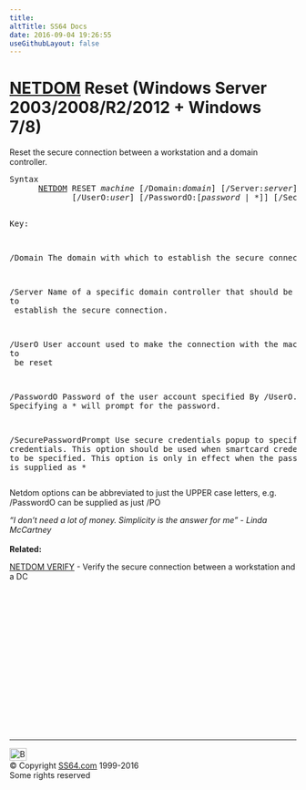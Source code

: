 ```yaml
---
title:
altTitle: SS64 Docs
date: 2016-09-04 19:26:55
useGithubLayout: false
---
```

<!-- #BeginLibraryItem "/Library/head_nt.lbi" --><!-- #EndLibraryItem --><h1><a href="netdom.html">NETDOM</a> Reset   (Windows Server 2003/2008/R2/2012 + Windows 7/8)</h1>
<p>Reset the secure connection between a workstation and a domain
controller.</p>
<pre>Syntax
      <a href="netdom.html">NETDOM</a> RESET <i>machine</i> [/Domain:<i>domain</i>] [/Server:<i>server</i>]
             [/UserO:<i>user</i>] [/PasswordO:[<i>password</i> | *]] [/SecurePasswordPrompt]

Key:

   /Domain     The domain with which to establish the secure connection.

   /Server     Name of a specific domain controller that should be used to<br>               establish the secure connection.

   /UserO      User account used to make the connection with the machine to<br>               be reset

   /PasswordO  Password of the user account specified By /UserO.
               Specifying a * will prompt for the password.

   /SecurePasswordPrompt 
               Use secure credentials popup to specify credentials. This
               option should be used when smartcard credentials need to be
               specified. This option is only in effect when the password 
               value is supplied as *</pre>
<p>Netdom options can be abbreviated to just the UPPER case letters, e.g. <span class="code">/PasswordO</span> can be supplied as just <span class="code">/PO</span> </p>
<p><i class="quote">“I don’t need a lot of money. Simplicity is the answer for me” - Linda McCartney </i><br>
<br>
<b>Related:</b></p>
<p><a href="netdom-verify.html">NETDOM VERIFY</a> - Verify the secure connection between a workstation and a DC</p><!-- #BeginLibraryItem "/Library/foot_nt.lbi" --><p>
<!-- windows300 -->
<ins class="adsbygoogle" style="display:inline-block;width:300px;height:250px" data-ad-client="ca-pub-6140977852749469" data-ad-slot="7649547908"></ins>
<script>
(adsbygoogle = window.adsbygoogle || []).push({});
</script></p>
<hr>
<div id="bl" class="footer"><a href="netdom-reset.html#"><img src="../images/top.png" width="30" height="22" alt="Back to the Top"></a></div>
<div id="br" class="footer, tagline">© Copyright <a href="http://ss64.com/">SS64.com</a> 1999-2016<br>
Some rights reserved</div><!-- #EndLibraryItem -->
